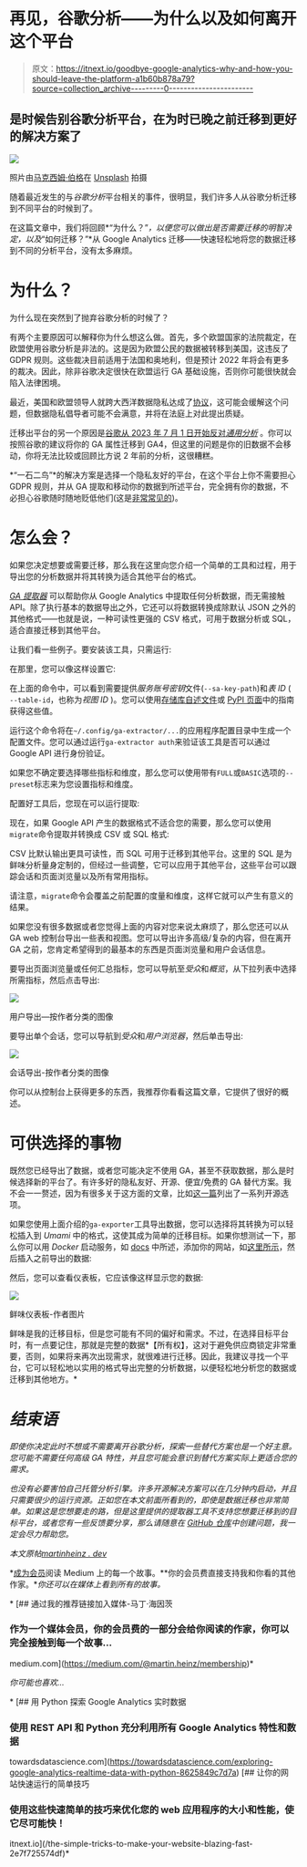 # 再见，谷歌分析——为什么以及如何离开这个平台

> 原文：<https://itnext.io/goodbye-google-analytics-why-and-how-you-should-leave-the-platform-a1b60b878a79?source=collection_archive---------0----------------------->

## 是时候告别谷歌分析平台，在为时已晚之前迁移到更好的解决方案了

![](img/feb1f7238807a43cbd60f8c1921413a7.png)

照片由[马克西姆·伯格](https://unsplash.com/@maxberg?utm_source=unsplash&utm_medium=referral&utm_content=creditCopyText)在 [Unsplash](https://unsplash.com/?utm_source=unsplash&utm_medium=referral&utm_content=creditCopyText) 拍摄

随着最近发生的与*谷歌分析*平台相关的事件，很明显，我们许多人从谷歌分析迁移到不同平台的时候到了。

在这篇文章中，我们将回顾*“为什么？”*，以便您可以做出是否需要迁移的明智决定，以及*“如何迁移？”*从 Google Analytics 迁移——快速轻松地将您的数据迁移到不同的分析平台，没有太多麻烦。

# 为什么？

为什么现在突然到了抛弃谷歌分析的时候了？

有两个主要原因可以解释你为什么想这么做。首先，多个欧盟国家的法院裁定，在欧盟使用谷歌分析是非法的。这是因为欧盟公民的数据被转移到美国，这违反了 GDPR 规则。这些裁决目前适用于法国和奥地利，但是预计 2022 年将会有更多的裁决。因此，除非谷歌决定很快在欧盟运行 GA 基础设施，否则你可能很快就会陷入法律困境。

最近，美国和欧盟领导人就跨大西洋数据隐私达成了[协议](https://www.nytimes.com/2022/03/25/business/us-europe-data-privacy.html)，这可能会缓解这个问题，但数据隐私倡导者可能不会满意，并将在法庭上对此提出质疑。

迁移出平台的另一个原因是[谷歌从 2023 年 7 月 1 日开始反对*通用分析*](https://blog.google/products/marketingplatform/analytics/prepare-for-future-with-google-analytics-4/) 。你可以按照谷歌的建议将你的 GA 属性迁移到 GA4，但这里的问题是你的旧数据不会移动，你将无法比较或回顾比方说 2 年前的分析，这很糟糕。

*“一石二鸟”*的解决方案是选择一个隐私友好的平台，在这个平台上你不需要担心 GDPR 规则，并从 GA 提取和移动你的数据到所述平台，完全拥有你的数据，不必担心谷歌随时随地贬低他们(这是[非常常见的](https://killedbygoogle.com/))。

# 怎么会？

如果您决定想要或需要迁移，那么我在这里向您介绍一个简单的工具和过程，用于导出您的分析数据并将其转换为适合其他平台的格式。

[*GA 提取器*](https://github.com/MartinHeinz/ga-extractor) 可以帮助你从 Google Analytics 中提取任何分析数据，而无需接触 API。除了执行基本的数据导出之外，它还可以将数据转换成除默认 JSON 之外的其他格式——也就是说，一种可读性更强的 CSV 格式，可用于数据分析或 SQL，适合直接迁移到其他平台。

让我们看一些例子。要安装该工具，只需运行:

在那里，您可以像这样设置它:

在上面的命令中，可以看到需要提供*服务账号密钥*文件(`--sa-key-path`)和*表 ID* ( `--table-id`，也称为*视图 ID* )。您可以使用[存储库自述文件](https://github.com/MartinHeinz/ga-extractor#readme)或 [PyPI 页面](https://pypi.org/project/ga-extractor/0.1.1/)中的指南获得这些值。

运行这个命令将在`~/.config/ga-extractor/...`的应用程序配置目录中生成一个配置文件。您可以通过运行`ga-extractor auth`来验证该工具是否可以通过 Google API 进行身份验证。

如果您不确定要选择哪些指标和维度，那么您可以使用带有`FULL`或`BASIC`选项的`--preset`标志来为您设置指标和维度。

配置好工具后，您现在可以运行提取:

现在，如果 Google API 产生的数据格式不适合您的需要，那么您可以使用`migrate`命令提取并转换成 CSV 或 SQL 格式:

CSV 比默认输出更具可读性，而 SQL 可用于迁移到其他平台。这里的 SQL 是为鲜味分析量身定制的，但经过一些调整，它可以应用于其他平台，这些平台可以跟踪会话和页面浏览量以及所有常用指标。

请注意，`migrate`命令会覆盖之前配置的度量和维度，这样它就可以产生有意义的结果。

如果您没有很多数据或者您觉得上面的内容对您来说太麻烦了，那么您还可以从 GA web 控制台导出一些表和视图。您可以导出许多高级/复杂的内容，但在离开 GA 之前，您肯定希望得到的最基本的东西是页面浏览量和用户会话信息。

要导出页面浏览量或任何汇总指标，您可以导航至*受众*和*概览*，从下拉列表中选择所需指标，然后点击导出:

![](img/49692c0ce99a01c2006ee67fcbf17aa5.png)

用户导出—按作者分类的图像

要导出单个会话，您可以导航到*受众*和*用户浏览器*，然后单击导出:

![](img/d17ffddcc4b9e77c92e0018e6d28ca70.png)

会话导出-按作者分类的图像

你可以从控制台上获得更多的东西，我推荐你看看这篇文章，它提供了很好的概述。

# 可供选择的事物

既然您已经导出了数据，或者您可能决定不使用 GA，甚至不获取数据，那么是时候选择新的平台了。有许多好的隐私友好、开源、便宜/免费的 GA 替代方案。我不会一一赘述，因为有很多关于这方面的文章，比如[这一篇](https://stackdiary.com/open-source-analytics/)列出了一系列开源选项。

如果您使用上面介绍的`ga-exporter`工具导出数据，您可以选择将其转换为可以轻松插入到 *Umami* 中的格式，这使其成为简单的迁移目标。如果你想测试一下，那么你可以用 *Docker* 启动服务，如 [docs](https://umami.is/docs/install) 中所述，添加你的网站，如[这里所示](https://umami.is/docs/add-a-website)，然后插入之前导出的数据:

然后，您可以查看仪表板，它应该像这样显示您的数据:

![](img/ea63dba6289ee3e6542603008c09bae4.png)

鲜味仪表板-作者图片

鲜味是我的迁移目标，但是您可能有不同的偏好和需求。不过，在选择目标平台时，有一点要记住，那就是完整的数据*【所有权】，这对于避免供应商锁定非常重要，否则，如果将来再次出现需求，就很难进行迁移。因此，我建议寻找一个平台，它可以轻松地以实用的格式导出完整的分析数据，以便轻松地分析您的数据或迁移到其他地方。*

# *结束语*

*即使你决定此时不想或不需要离开谷歌分析，探索一些替代方案也是一个好主意。您可能不需要任何高级 GA 特性，并且您可能会意识到替代方案实际上更适合您的需求。*

*也没有必要害怕自己托管分析引擎。许多开源解决方案可以在几分钟内启动，并且只需要很少的运行资源。正如您在本文前面所看到的，即使是数据迁移也非常简单。如果这是您想要走的路，但是这里提供的提取器工具不支持您想要迁移到的目标平台，或者您有一些反馈要分享，那么请随意在 [GitHub 仓库](https://github.com/MartinHeinz/ga-extractor)中创建问题，我一定会尽力帮助您。*

**本文原帖*[*martinheinz . dev*](https://martinheinz.dev/blog/71?utm_source=medium&utm_medium=referral&utm_campaign=blog_post_71)*

*[成为会员](https://medium.com/@martin.heinz/membership)阅读 Medium 上的每一个故事。**你的会员费直接支持我和你看的其他作家。**你还可以在媒体上看到所有的故事。*

*[](https://medium.com/@martin.heinz/membership) [## 通过我的推荐链接加入媒体-马丁·海因茨

### 作为一个媒体会员，你的会员费的一部分会给你阅读的作家，你可以完全接触到每一个故事…

medium.com](https://medium.com/@martin.heinz/membership)* 

*你可能也喜欢…*

*[](https://towardsdatascience.com/exploring-google-analytics-realtime-data-with-python-8625849c7d7a) [## 用 Python 探索 Google Analytics 实时数据

### 使用 REST API 和 Python 充分利用所有 Google Analytics 特性和数据

towardsdatascience.com](https://towardsdatascience.com/exploring-google-analytics-realtime-data-with-python-8625849c7d7a) [](/the-simple-tricks-to-make-your-website-blazing-fast-2e7f725574df) [## 让你的网站快速运行的简单技巧

### 使用这些快速简单的技巧来优化您的 web 应用程序的大小和性能，使它尽可能快！

itnext.io](/the-simple-tricks-to-make-your-website-blazing-fast-2e7f725574df)*